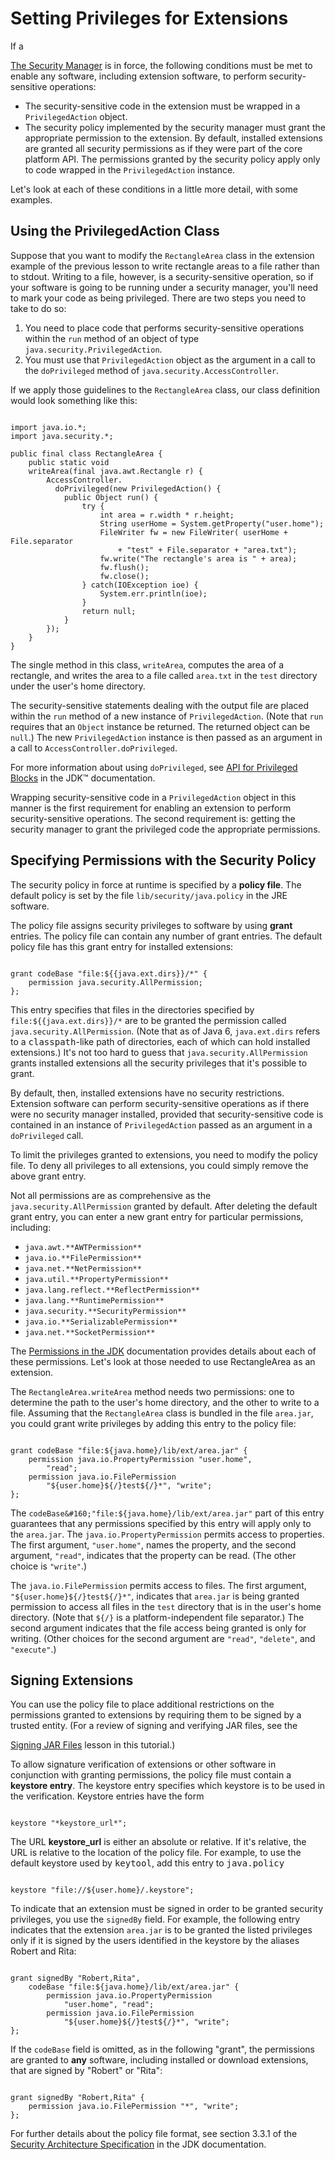
# Setting Privileges for Extensions

If a 

[The Security Manager](../../essential/environment/security.html)
 is in force, the following conditions must be met to enable any software, including extension software, to perform security-sensitive operations:

- The security-sensitive code in the extension must be wrapped in a `PrivilegedAction` object.
- The security policy implemented by the security manager must grant the appropriate permission to the extension. By default, installed extensions are granted all security permissions as if they were part of the core platform API. The permissions granted by the security policy apply only to code wrapped in the `PrivilegedAction` instance.

Let's look at each of these conditions in a little more detail, with some examples.

## Using the PrivilegedAction Class

Suppose that you want to modify the `RectangleArea` class in the extension example of the previous lesson to write rectangle areas to a file rather than to stdout. Writing to a file, however, is a security-sensitive operation, so if your software is going to be running under a security manager, you'll need to mark your code as being privileged. There are two steps you need to take to do so:

1. You need to place code that performs security-sensitive operations within the `run` method of an object of type `java.security.PrivilegedAction`.
1. You must use that `PrivilegedAction` object as the argument in a call to the `doPrivileged` method of `java.security.AccessController`.

If we apply those guidelines to the `RectangleArea` class, our class definition would look something like this:

```

import java.io.*;
import java.security.*;

public final class RectangleArea {
    public static void
    writeArea(final java.awt.Rectangle r) {
        AccessController.
          doPrivileged(new PrivilegedAction() {
            public Object run() {
                try { 
                    int area = r.width * r.height;
                    String userHome = System.getProperty("user.home");
                    FileWriter fw = new FileWriter( userHome + File.separator
                        + "test" + File.separator + "area.txt");
                    fw.write("The rectangle's area is " + area);
                    fw.flush();
                    fw.close();
                } catch(IOException ioe) {
                    System.err.println(ioe);
                }
                return null;
            }
        });
    }
}

```

The single method in this class, `writeArea`, computes the area of a rectangle, and writes the area to a file called `area.txt` in the `test` directory under the user's home directory.

The security-sensitive statements dealing with the output file are placed within the `run` method of a new instance of `PrivilegedAction`. (Note that `run` requires that an `Object` instance be returned. The returned object can be `null`.) The new `PrivilegedAction` instance is then passed as an argument in a call to `AccessController.doPrivileged`.

For more information about using `doPrivileged`, see 
[API for Privileged Blocks](https://docs.oracle.com/javase/8/docs/technotes/guides/security/doprivileged.html) in the JDK&#8482; documentation.

Wrapping security-sensitive code in a `PrivilegedAction` object in this manner is the first requirement for enabling an extension to perform security-sensitive operations. The second requirement is: getting the security manager to grant the privileged code the appropriate permissions.

## Specifying Permissions with the Security Policy

The security policy in force at runtime is specified by a **policy file**. The default policy is set by the file `lib/security/java.policy` in the JRE software.

The policy file assigns security privileges to software by using **grant** entries. The policy file can contain any number of grant entries. The default policy file has this grant entry for installed extensions:

```

grant codeBase "file:${{java.ext.dirs}}/*" {
    permission java.security.AllPermission;
};

```

This entry specifies that files in the directories specified by `file:${{java.ext.dirs}}/*` are to be granted the permission called `java.security.AllPermission`. (Note that as of Java 6, `java.ext.dirs` refers to a <tt>classpath</tt>-like path of directories, each of which can hold installed extensions.) It's not too hard to guess that `java.security.AllPermission` grants installed extensions all the security privileges that it's possible to grant.

By default, then, installed extensions have no security restrictions. Extension software can perform security-sensitive operations as if there were no security manager installed, provided that security-sensitive code is contained in an instance of `PrivilegedAction` passed as an argument in a `doPrivileged` call.

To limit the privileges granted to extensions, you need to modify the policy file. To deny all privileges to all extensions, you could simply remove the above grant entry.

Not all permissions are as comprehensive as the `java.security.AllPermission` granted by default. After deleting the default grant entry, you can enter a new grant entry for particular permissions, including:

- `java.awt.**AWTPermission**`
- `java.io.**FilePermission**`
- `java.net.**NetPermission**`
- `java.util.**PropertyPermission**`
- `java.lang.reflect.**ReflectPermission**`
- `java.lang.**RuntimePermission**`
- `java.security.**SecurityPermission**`
- `java.io.**SerializablePermission**`
- `java.net.**SocketPermission**`

The 
[Permissions in the JDK](https://docs.oracle.com/javase/8/docs/technotes/guides/security/permissions.html) documentation provides details about each of these permissions. Let's look at those needed to use RectangleArea as an extension.

The `RectangleArea.writeArea` method needs two permissions: one to determine the path to the user's home directory, and the other to write to a file. Assuming that the `RectangleArea` class is bundled in the file `area.jar`, you could grant write privileges by adding this entry to the policy file:

```

grant codeBase "file:${java.home}/lib/ext/area.jar" {
    permission java.io.PropertyPermission "user.home",
        "read";
    permission java.io.FilePermission
        "${user.home}${/}test${/}*", "write";
};

```

The `codeBase&#160;"file:${java.home}/lib/ext/area.jar"` part of this entry guarantees that any permissions specified by this entry will apply only to the `area.jar`. The `java.io.PropertyPermission` permits access to properties. The first argument, `"user.home"`, names the property, and the second argument, `"read"`, indicates that the property can be read. (The other choice is `"write"`.)

The `java.io.FilePermission` permits access to files. The first argument, `"${user.home}${/}test${/}*"`, indicates that `area.jar` is being granted permission to access all files in the `test` directory that is in the user's home directory. (Note that `${/}` is a platform-independent file separator.) The second argument indicates that the file access being granted is only for writing. (Other choices for the second argument are `"read"`, `"delete"`, and `"execute"`.)

## Signing Extensions

You can use the policy file to place additional restrictions on the permissions granted to extensions by requiring them to be signed by a trusted entity. (For a review of signing and verifying JAR files, see the 

[Signing JAR Files](../../deployment/jar/signing.html) lesson in this tutorial.)

To allow signature verification of extensions or other software in conjunction with granting permissions, the policy file must contain a **keystore entry**. The keystore entry specifies which keystore is to be used in the verification. Keystore entries have the form

```

keystore "*keystore_url*";

```

The URL **keystore_url** is either an absolute or relative. If it's relative, the URL is relative to the location of the policy file. For example, to use the default keystore used by <tt>keytool</tt>, add this entry to <tt>java.policy</tt>

```

keystore "file://${user.home}/.keystore";

```

To indicate that an extension must be signed in order to be granted security privileges, you use the `signedBy` field. For example, the following entry indicates that the extension `area.jar` is to be granted the listed privileges only if it is signed by the users identified in the keystore by the aliases Robert and Rita:

```

grant signedBy "Robert,Rita",
    codeBase "file:${java.home}/lib/ext/area.jar" {
        permission java.io.PropertyPermission
            "user.home", "read";
        permission java.io.FilePermission
            "${user.home}${/}test${/}*", "write";
};

```

If the `codeBase` field is omitted, as in the following "grant", the permissions are granted to **any** software, including installed or download extensions, that are signed by "Robert" or "Rita":

```

grant signedBy "Robert,Rita" {
    permission java.io.FilePermission "*", "write";  
};

```

For further details about the policy file format, see section 3.3.1 of the 
[Security Architecture Specification](https://docs.oracle.com/javase/8/docs/technotes/guides/security/spec/security-spec.doc3.html#20131) in the JDK documentation.
